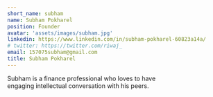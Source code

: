 ```yaml
---
short_name: subham
name: Subham Pokharel
position: Founder
avatar: 'assets/images/subham.jpg'
linkedin: https://www.linkedin.com/in/subham-pokharel-60823a14a/
# twitter: https://twitter.com/riwaj_
email: 157075subham@gmail.com
title: Subham Pokharel
---
```

Subham is a finance professional who loves to have engaging intellectual conversation with his peers.